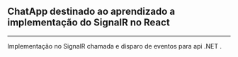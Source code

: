 ## ChatApp destinado ao aprendizado a implementação do SignalR no React
-------------------------------------------------------------------------
Implementação no SignalR chamada e disparo de eventos para api .NET .